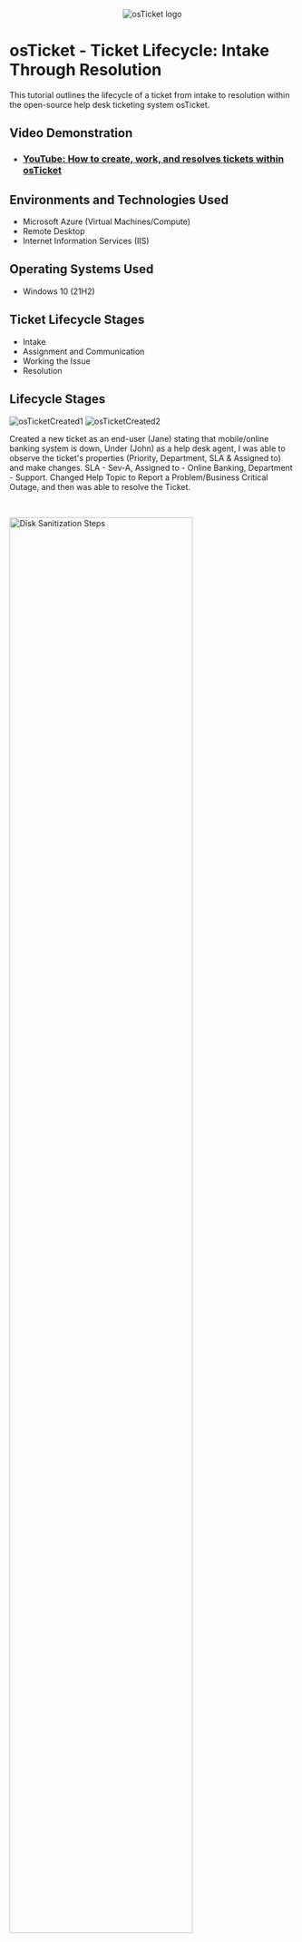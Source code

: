 <p align="center">
<img src="https://i.imgur.com/Clzj7Xs.png" alt="osTicket logo"/>
</p>

<h1>osTicket - Ticket Lifecycle: Intake Through Resolution</h1>
This tutorial outlines the lifecycle of a ticket from intake to resolution within the open-source help desk ticketing system osTicket.<br />


<h2>Video Demonstration</h2>

- ### [YouTube: How to create, work, and resolves tickets within osTicket](https://www.youtube.com)

<h2>Environments and Technologies Used</h2>

- Microsoft Azure (Virtual Machines/Compute)
- Remote Desktop
- Internet Information Services (IIS)

<h2>Operating Systems Used </h2>

- Windows 10</b> (21H2)

<h2>Ticket Lifecycle Stages</h2>

- Intake
- Assignment and Communication
- Working the Issue
- Resolution

<h2>Lifecycle Stages</h2>

<p>

![osTicketCreated1](https://github.com/user-attachments/assets/da7a8cf2-3c81-44e3-a7d9-a21d9ab3db48)
![osTicketCreated2](https://github.com/user-attachments/assets/7527806d-49e4-437c-baa1-991b21f1e809)

</p>
<p>
Created a new ticket as an end-user (Jane) stating that mobile/online banking system is down, Under (John) as a help desk agent, I was able to observe the ticket's properties (Priority, Department, SLA & Assigned to) and make changes.  SLA - Sev-A, Assigned to - Online Banking, Department - Support. Changed Help Topic to Report a Problem/Business Critical Outage, and then was able to resolve the Ticket.
</p>
<br />

<p>
<img src="https://i.imgur.com/DJmEXEB.png" height="80%" width="80%" alt="Disk Sanitization Steps"/>
</p>
<p>
Type Here
</p>
<br />

<p>
<img src="https://i.imgur.com/DJmEXEB.png" height="80%" width="80%" alt="Disk Sanitization Steps"/>
</p>
<p>
Type Here
</p>
<br />
